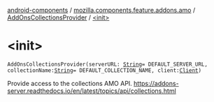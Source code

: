[android-components](../../index.md) / [mozilla.components.feature.addons.amo](../index.md) / [AddOnsCollectionsProvider](index.md) / [&lt;init&gt;](./-init-.md)

# &lt;init&gt;

`AddOnsCollectionsProvider(serverURL: `[`String`](https://kotlinlang.org/api/latest/jvm/stdlib/kotlin/-string/index.html)` = DEFAULT_SERVER_URL, collectionName: `[`String`](https://kotlinlang.org/api/latest/jvm/stdlib/kotlin/-string/index.html)` = DEFAULT_COLLECTION_NAME, client: `[`Client`](../../mozilla.components.concept.fetch/-client/index.md)`)`

Provide access to the collections AMO API.
https://addons-server.readthedocs.io/en/latest/topics/api/collections.html

